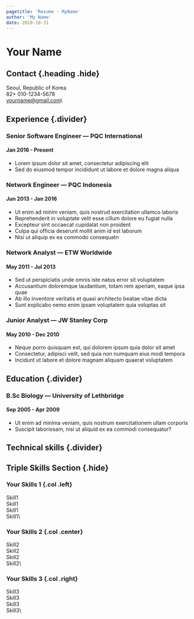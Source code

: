 ```yaml
---
pagetitle: 'Resume - MyName'
author: 'My Name'
date: 2018-10-31
---
```


# Your Name

## Contact {.heading .hide}

Seoul, Republic of Korea\
82+ 010-1234-5678\
yourname@gmail.com\

## Experience {.divider}

### Senior Software Engineer &mdash; PQC International

#### Jan 2016 - Present

- Lorem ipsum dolor sit amet, consectetur adipiscing elit
- Sed do eiusmod tempor incididunt ut labore et dolore magna aliqua

### Network Engineer &mdash; PQC Indonesia

#### Jun 2013 - Jan 2016

- Ut enim ad minim veniam, quis nostrud exercitation ullamco laboris
- Reprehenderit in voluptate velit esse cillum dolore eu fugiat nulla
- Excepteur sint occaecat cupidatat non proident
- Culpa qui officia deserunt mollit anim id est laborum
- Nisi ut aliquip ex ea commodo consequatn

### Network Analyst &mdash; ETW Worldwide

#### May 2011 - Jul 2013

- Sed ut perspiciatis unde omnis iste natus error sit voluptatem
- Accusantium doloremque laudantium, totam rem aperiam, eaque ipsa quae
- Ab illo inventore veritatis et quasi architecto beatae vitae dicta
- Sunt explicabo nemo enim ipsam voluptatem quia voluptas sit

### Junior Analyst &mdash; JW Stanley Corp

#### May 2010 - Dec 2010

- Neque porro quisquam est, qui dolorem ipsum quia dolor sit amet
- Consectetur, adipisci velit, sed quia non numquam eius modi tempora
- Incidunt ut labore et dolore magnam aliquam quaerat voluptatem

## Education {.divider}

### B.Sc Biology &mdash; University of Lethbridge

#### Sep 2005 - Apr 2009

- Ut enim ad minima veniam, quis nostrum exercitationem ullam corporis
- Suscipit laboriosam, nisi ut aliquid ex ea commodi consequatur?

## Technical skills {.divider}

## Triple Skills Section {.hide}

### Your Skills 1 {.col .left}

Skill1\
Skill1\
Skill1\
Skill1\

### Your Skills 2 {.col .center}

Skill2\
Skill2\
Skill2\
Skill2\

### Your Skills 3 {.col .right}

Skill3\
Skill3\
Skill3\
Skill3\
